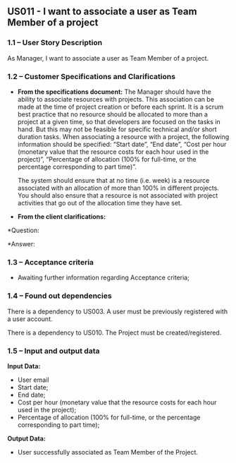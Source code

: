## **US011 - I want to associate a user as Team Member of a project**

### **1.1 – User Story Description**

As Manager, I want to associate a user as Team Member of a project.

### **1.2 – Customer Specifications and Clarifications**

- **From the specifications document:**
  The Manager should have the ability to associate resources with projects. This association can be made at the time of project creation or before each sprint. It is a scrum best practice that no resource should be allocated to more than a project at a given time, so that developers are focused on the tasks in hand. But this may not be feasible for specific technical and/or short duration tasks.
  When associating a resource with a project, the following information should be specified: “Start date”, “End date”, “Cost per hour (monetary value that the resource costs for each hour used in the project)”, “Percentage of allocation (100% for full-time, or the percentage corresponding to part time)”. 

  The system should ensure that at no time (i.e. week) is a resource associated with an allocation of more than 100% in different projects. You should also ensure that a resource is not associated with project activities that go out of the allocation time they have set.


- **From the client clarifications:**

*Question:

*Answer: 


### **1.3 – Acceptance criteria**

- Awaiting further information regarding Acceptance criteria;

### **1.4 – Found out dependencies**

There is a dependency to US003. A user must be previously registered with a user account.

There is a dependency to US010. The Project must be created/registered.


### **1.5 – Input and output data**

**Input Data:**
- User email
- Start date; 
- End date; 
- Cost per hour (monetary value that the resource costs for each hour used in the project);
- Percentage of allocation (100% for full-time, or the percentage corresponding to part time);

**Output Data:**

- User successfully associated as Team Member of the Project.